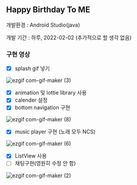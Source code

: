 ## Happy Birthday To ME

개발환경 : Android Studio(java) 

개발 기간 : 하루, 2022-02-02 (추가적으로 할 생각 없음)



### 구현 영상

- [x] splash gif 넣기

![ezgif com-gif-maker (3)](https://user-images.githubusercontent.com/39898938/152181728-cb9af7e0-b58e-4a3a-9b28-0f942bb63560.gif)    





- [x] animation 및 lottie library 사용
- [x] calender 설정  
- [x] bottom navigation 구현

![ezgif com-gif-maker (8)](https://user-images.githubusercontent.com/39898938/152185282-4c3824eb-27a8-4f06-9eb5-dc45c46941ab.gif) 



- [x] music player 구현 (노래 모두 NCS)

![ezgif com-gif-maker (6)](https://user-images.githubusercontent.com/39898938/152181441-7a84cb7b-9892-4429-86b2-67db56943bb7.gif)   



- [x] ListView 사용 
- [ ] 채팅구현(영원히 수정 안 함)

![ezgif com-gif-maker (2)](https://user-images.githubusercontent.com/39898938/152181845-3a6381aa-2d96-4f47-ba84-fbfa52a4068e.gif) 